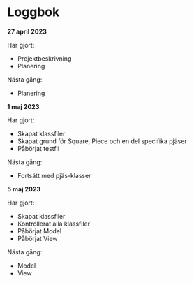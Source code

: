 # Loggbok

**27 april 2023**

Har gjort:

- Projektbeskrivning
- Planering

Nästa gång:

- Planering

**1 maj 2023**

Har gjort:

- Skapat klassfiler
- Skapat grund för Square, Piece och en del specifika pjäser
- Påbörjat testfil

Nästa gång:

- Fortsätt med pjäs-klasser

**5 maj 2023**

Har gjort:

- Skapat klassfiler
- Kontrollerat alla klassfiler
- Påbörjat Model
- Påbörjat View

Nästa gång:

- Model
- View